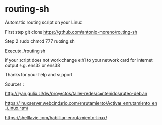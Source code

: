 # routing-sh
Automatic routing script on your Linux  

First step git clone https://github.com/antonio-moreno/routing-sh 

Step 2 sudo chmod 777 ruoting.sh

Execute ./routing.sh

if your script does not work change eth1 to your network card for internet output e.g. ens33 or ens38 

Thanks for your help and support

Sources : 

http://ryan.gulix.cl/dw/proyectos/taller-redes/contenidos/ruteo-debian

https://linuxserver.webcindario.com/enrutamiento/Activar_enrutamiento_en_Linux.html

https://shelllavie.com/habilitar-enrutamiento-linux/
